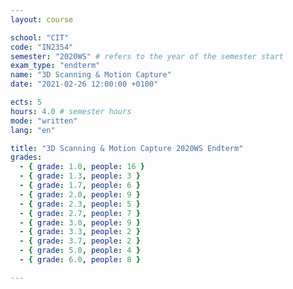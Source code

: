 ```yaml
---
layout: course

school: "CIT"
code: "IN2354"
semester: "2020WS" # refers to the year of the semester start
exam_type: "endterm"
name: "3D Scanning & Motion Capture"
date: "2021-02-26 12:00:00 +0100"

ects: 5
hours: 4.0 # semester hours
mode: "written"
lang: "en"

title: "3D Scanning & Motion Capture 2020WS Endterm"
grades:
  - { grade: 1.0, people: 16 }
  - { grade: 1.3, people: 3 }
  - { grade: 1.7, people: 6 }
  - { grade: 2.0, people: 9 }
  - { grade: 2.3, people: 5 }
  - { grade: 2.7, people: 7 }
  - { grade: 3.0, people: 9 }
  - { grade: 3.3, people: 2 }
  - { grade: 3.7, people: 2 }
  - { grade: 5.0, people: 4 }
  - { grade: 6.0, people: 8 }

---
```



